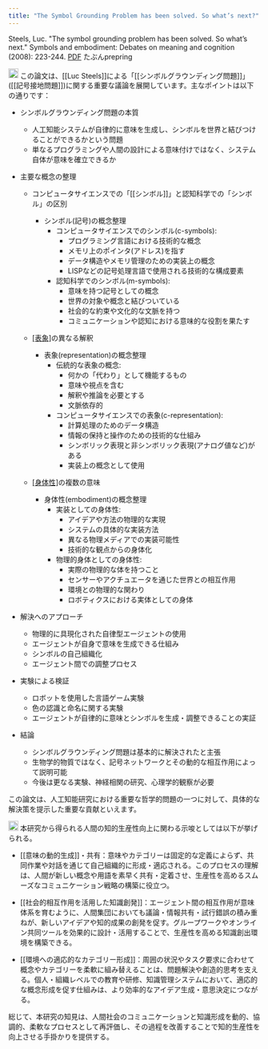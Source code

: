 ```yaml
---
title: "The Symbol Grounding Problem has been solved. So what’s next?"
---
```


Steels, Luc. "The symbol grounding problem has been solved. So what’s next." Symbols and embodiment: Debates on meaning and cognition (2008): 223-244.
[PDF](https://d1wqtxts1xzle7.cloudfront.net/30820623/steels2008symbol-libre.pdf?1392123708=&response-content-disposition=inline%3B+filename%3DThe_symbol_grounding_problem_has_been_so.pdf&Expires=1732857281&Signature=b7AlZSYaPUWjeO0gfWD6pivEvjTo-n~Dgc1zHKcbmIRRgFKHF-fbxEPdbRRUgxgXKOAaIHV9d3n4ik-2bomPv2NkqfHwdAgr5HhnyEEepgAzdnG2Y49RCZAiBSUwOd9c8xdx4oFGNPPZHG-vhH9G9oFOoXK~tSil~rgISYm74BQ2cQJ13CpuaxQwz-wsAzCTRXFeivmFZwUWMhQnb6sZPJpx2Uu5exoPiyiT-IS413Owm8V-r~xgLEY-aIF-mCg6KTPV-KeeNjVdKRyhx4oXMZCB4BmO9bRoRSBruLvZLoJE2~dQKwZTqSDc2krC3KT28VdQ-3hU0V3AROdfGo8C3g__&Key-Pair-Id=APKAJLOHF5GGSLRBV4ZA) たぶんprepring

<img src='https://scrapbox.io/api/pages/nishio/claude/icon' alt='claude.icon' height="19.5"/>
この論文は、[[Luc Steels]]による「[[シンボルグラウンディング問題]]」([[記号接地問題]])に関する重要な議論を展開しています。主なポイントは以下の通りです：

- シンボルグラウンディング問題の本質
    - 人工知能システムが自律的に意味を生成し、シンボルを世界と結びつけることができるかという問題
    - 単なるプログラミングや人間の設計による意味付けではなく、システム自体が意味を確立できるか

- 主要な概念の整理
    - コンピュータサイエンスでの「[[シンボル]]」と認知科学での「シンボル」の区別
        - シンボル(記号)の概念整理
            - コンピュータサイエンスでのシンボル(c-symbols):
                - プログラミング言語における技術的な概念
                - メモリ上のポインタ(アドレス)を指す
                - データ構造やメモリ管理のための実装上の概念
                - LISPなどの記号処理言語で使用される技術的な構成要素
            - 認知科学でのシンボル(m-symbols):
                - 意味を持つ記号としての概念
                - 世界の対象や概念と結びついている
                - 社会的な約束や文化的な文脈を持つ
                - コミュニケーションや認知における意味的な役割を果たす

    - [[表象]]([[representation]])の異なる解釈
        - 表象(representation)の概念整理
            - 伝統的な表象の概念:
                - 何かの「代わり」として機能するもの
                - 意味や視点を含む
                - 解釈や推論を必要とする
                - 文脈依存的
            - コンピュータサイエンスでの表象(c-representation):
                - 計算処理のためのデータ構造
                - 情報の保持と操作のための技術的な仕組み
                - シンボリック表現と非シンボリック表現(アナログ値など)がある
                - 実装上の概念として使用

    - [[身体性]]([[embodiment]])の複数の意味
        - 身体性(embodiment)の概念整理
            - 実装としての身体性:
                - アイデアや方法の物理的な実現
                - システムの具体的な実装方法
                - 異なる物理メディアでの実装可能性
                - 技術的な観点からの身体化
            - 物理的身体としての身体性:
                - 実際の物理的な体を持つこと
                - センサーやアクチュエータを通じた世界との相互作用
                - 環境との物理的な関わり
                - ロボティクスにおける実体としての身体

- 解決へのアプローチ
    - 物理的に具現化された自律型エージェントの使用
    - エージェントが自身で意味を生成できる仕組み
    - シンボルの自己組織化
    - エージェント間での調整プロセス

- 実験による検証
    - ロボットを使用した言語ゲーム実験
    - 色の認識と命名に関する実験
    - エージェントが自律的に意味とシンボルを生成・調整できることの実証

- 結論
    - シンボルグラウンディング問題は基本的に解決されたと主張
    - 生物学的物質ではなく、記号ネットワークとその動的な相互作用によって説明可能
    - 今後は更なる実験、神経相関の研究、心理学的観察が必要

この論文は、人工知能研究における重要な哲学的問題の一つに対して、具体的な解決策を提示した重要な貢献といえます。

<img src='https://scrapbox.io/api/pages/nishio/o1 Pro/icon' alt='o1 Pro.icon' height="19.5"/>
本研究から得られる人間の知的生産性向上に関わる示唆としては以下が挙げられる。

- [[意味の動的生成]]・共有：意味やカテゴリーは固定的な定義によらず、共同作業や対話を通じて自己組織的に形成・適応される。このプロセスの理解は、人間が新しい概念や用語を素早く共有・定着させ、生産性を高めるスムーズなコミュニケーション戦略の構築に役立つ。

- [[社会的相互作用を活用した知識創発]]：エージェント間の相互作用が意味体系を育むように、人間集団においても議論・情報共有・試行錯誤の積み重ねが、新しいアイデアや知的成果の創発を促す。グループワークやオンライン共同ツールを効果的に設計・活用することで、生産性を高める知識創出環境を構築できる。

- [[環境への適応的なカテゴリー形成]]：周囲の状況やタスク要求に合わせて概念やカテゴリーを柔軟に組み替えることは、問題解決や創造的思考を支える。個人・組織レベルでの教育や研修、知識管理システムにおいて、適応的な概念形成を促す仕組みは、より効率的なアイデア生成・意思決定につながる。

総じて、本研究の知見は、人間社会のコミュニケーションと知識形成を動的、協調的、柔軟なプロセスとして再評価し、その過程を改善することで知的生産性を向上させる手掛かりを提供する。
